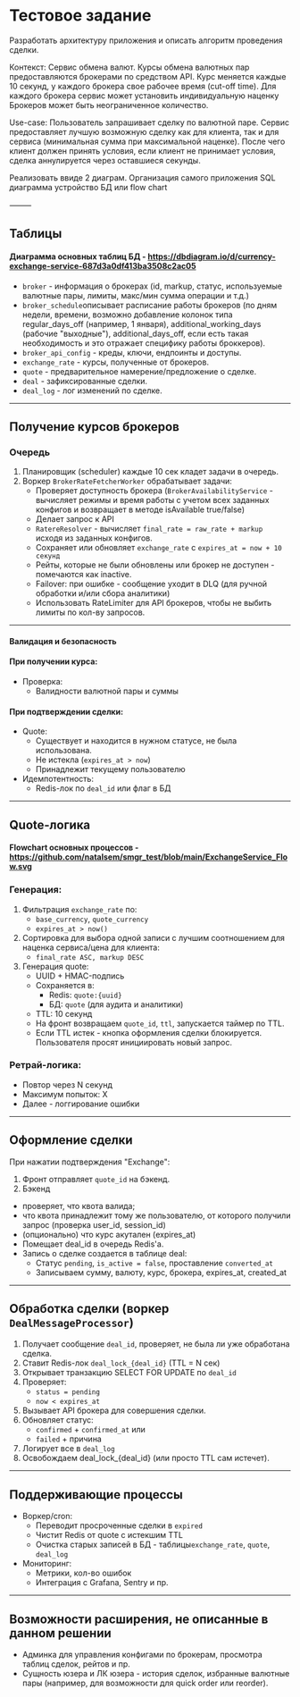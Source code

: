 # Тестовое задание
Разработать архитектуру приложения и описать алгоритм проведения сделки.

Контекст:
Cервис обмена валют.
Курсы обмена валютных пар предоставляются брокерами по средством API.
Курс меняется каждые 10 секунд, у каждого брокера свое рабочее время (cut-off time).
Для каждого брокера сервис может установить индивидуальную наценку
Брокеров может быть неограниченное количество.

Use-case:
Пользователь запрашивает сделку по валютной паре.
Сервис предоставляет лучшую возможную сделку как для клиента, так и для сервиса (минимальная сумма при максимальной наценке).
После чего клиент должен принять условия, если клиент не принимает условия, сделка аннулируется через оставшиеся секунды.

Реализовать ввиде 2 диаграм.
Организация самого приложения
SQL диаграмма устройство БД или flow chart

⸻
## Таблицы
#### Диаграмма основных таблиц БД - https://dbdiagram.io/d/currency-exchange-service-687d3a0df413ba3508c2ac05
- `broker` - информация о брокерах (id, markup, статус, используемые валютные пары, лимиты, макс/мин сумма операции и т.д.)
- `broker_schedule`описывает расписание работы брокеров (по дням недели, времени, возможно добавление колонок типа regular_days_off (например, 1 января), additional_working_days (рабочие "выходные"), additional_days_off, если есть такая необходимость и это отражает специфику работы броккеров).
- `broker_api_config` - креды, ключи, ендпоинты и доступы.
- `exchange_rate` - курсы, полученные от брокеров.
- `quote` - предварительное намерение/предложение о сделке.
- `deal` - зафиксированные сделки.
- `deal_log` - лог изменений по сделке.

---

## Получение курсов брокеров
### Очередь
1. Планировщик (scheduler) каждые 10 сек кладет задачи в очередь.
2. Воркер `BrokerRateFetcherWorker` обрабатывает задачи:
    - Проверяет доступность брокера (`BrokerAvailabilityService` - вычисляет режимы и время работы с учетом всех заданных конфигов и возвращает в методе isAvailable  true/false)
    - Делает запрос к API
    - `RatereResolver` - вычисляет `final_rate = raw_rate + markup` исходя из заданных конфигов.
    - Сохраняет или обновляет `exchange_rate` с `expires_at = now + 10 секунд`
    - Рейты, которые не были обновлены или брокер не доступен - помечаются как inactive.
    - Failover: при ошибке - сообщение уходит в DLQ (для ручной обработки и/или сбора аналитики)
    - Использовать RateLimiter для API брокеров, чтобы не выбить лимиты по кол-ву запросов.
---

#### Валидация и безопасность

#### При получении курса:
- Проверка:
    - Валидности валютной пары и суммы

#### При подтверждении сделки:
- Quote:
    - Существует и находится в нужном статусе, не была использована.
    - Не истекла (`expires_at > now`)
    - Принадлежит текущему пользователю
- Идемпотентность:
    - Redis-лок по `deal_id` или флаг в БД

---

## Quote-логика
#### Flowchart основных процессов - https://github.com/natalsem/smgr_test/blob/main/ExchangeService_Flow.svg

### Генерация:
1. Фильтрация `exchange_rate` по:
    - `base_currency`, `quote_currency`
    - `expires_at > now()`
2. Сортировка для выбора одной записи с лучшим соотношением для наценка сервиса/цена для клиента:
    - `final_rate ASC, markup DESC`
3. Генерация quote:
    - UUID + HMAC-подпись
    - Сохраняется в:
        - Redis: `quote:{uuid}`
        - БД: `quote` (для аудита и аналитики)
    - TTL: 10 секунд
    - На фронт возвращаем `quote_id`, `ttl`, запускается таймер по TTL. 
    - Если TTL истек - кнопка оформления сделки блокируется. Пользователя просят инициировать новый запрос.

    
### Ретрай-логика:
- Повтор через N секунд
- Максимум попыток: Х
- Далее - логгирование ошибки

---

## Оформление сделки
При нажатии подтверждения "Exchange":
1. Фронт отправляет `quote_id` на бэкенд.
2. Бэкенд
- проверяет, что квота валида;
- что квота принадлежит тому же пользователю, от которого получили запрос (проверка user_id, session_id)
- (опционально) что курс акутален (expires_at)
- Помещает deal_id в очередь Redis'a. 
- Запись о сделке создается в таблице deal:
    - Статус `pending`, `is_active = false`, проставление `converted_at`
    - Записываем сумму, валюту, курс, брокера, expires_at, created_at
---

## Обработка сделки (воркер `DealMessageProcessor`)
1. Получает сообщение `deal_id`, проверяет, не была ли уже обработана сделка.
2. Ставит Redis-лок `deal_lock_{deal_id}` (TTL = N сек)
3. Открывает транзакцию SELECT FOR UPDATE по `deal_id`
5. Проверяет:
    - `status = pending`
    - `now < expires_at`
6. Вызывает API брокера для совершения сделки.
7. Обновляет статус:
    - `confirmed` + `confirmed_at` или
    - `failed` + причина
8. Логирует все в `deal_log`
9. Освобождаем deal_lock_{deal_id} (или просто TTL сам истечет).

---

## Поддерживающие процессы
- Воркер/cron:
    - Переводит просроченные сделки в `expired`
    - Чистит Redis от quote с истекшим TTL
    - Очистка старых записей в БД - таблицы`exchange_rate`, `quote`, `deal_log`
- Мониторинг:
    - Метрики, кол-во ошибок
    - Интеграция с Grafana, Sentry и пр.

---

## Возможности расширения, не описанные в данном решении
- Админка для управления конфигами по брокерам, просмотра таблиц сделок, рейтов и пр.
- Сущность юзера и ЛК юзера - история сделок, избранные валютные пары (например, для возможности для quick order или reorder).

